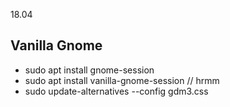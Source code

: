 18.04

## Vanilla Gnome

* sudo apt install gnome-session
* sudo apt install vanilla-gnome-session // hrmm
* sudo update-alternatives --config gdm3.css 
